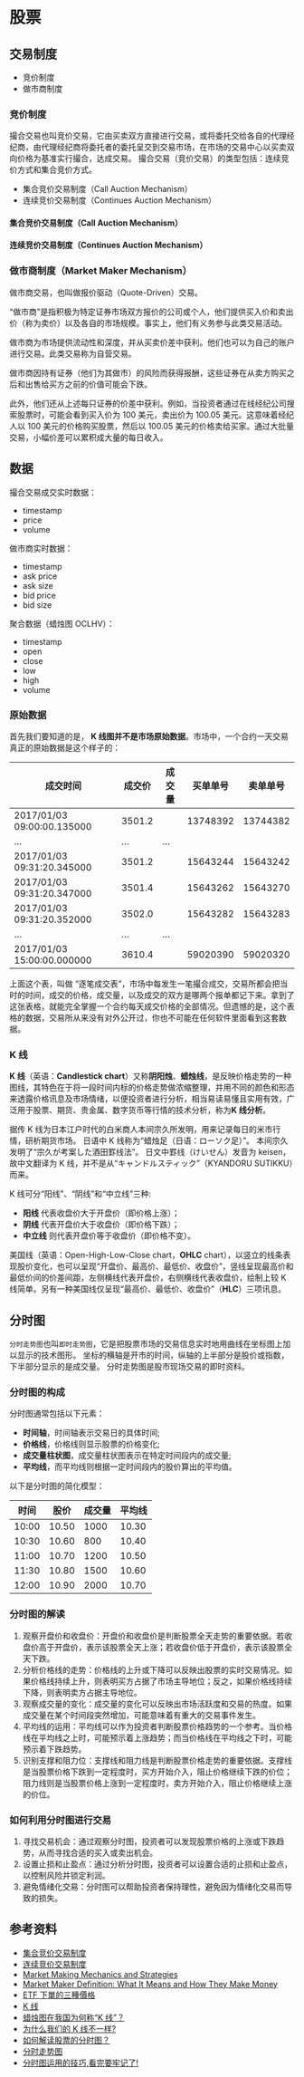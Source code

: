 # 股票

## 交易制度

- 竞价制度
- 做市商制度

### 竞价制度

撮合交易也叫竞价交易，它由买卖双方直接进行交易，或将委托交给各自的代理经纪商，由代理经纪商将委托者的委托呈交到交易市场，在市场的交易中心以买卖双向价格为基准实行撮合，达成交易。 撮合交易（竞价交易）的类型包括：连续竞价方式和集合竞价方式。

- 集合竞价交易制度（Call Auction Mechanism）
- 连续竞价交易制度（Continues Auction Mechanism）

#### 集合竞价交易制度（Call Auction Mechanism）

#### 连续竞价交易制度（Continues Auction Mechanism）

### 做市商制度（Market Maker Mechanism）

做市商交易，也叫做报价驱动（Quote-Driven）交易。

“做市商”是指积极为特定证券市场双方报价的公司或个人，他们提供买入价和卖出价（称为卖价）以及各自的市场规模。事实上，他们有义务参与此类交易活动。

做市商为市场提供流动性和深度，并从买卖价差中获利。他们也可以为自己的账户进行交易。此类交易称为自营交易。

做市商因持有证券（他们为其做市）的风险而获得报酬，这些证券在从卖方购买之后和出售给买方之前的价值可能会下跌。

此外，他们还从上述每只证券的价差中获利。例如，当投资者通过在线经纪公司搜索股票时，可能会看到买入价为 100 美元，卖出价为 100.05 美元。这意味着经纪人以 100 美元的价格购买股票，然后以 100.05 美元的价格卖给买家。通过大批量交易，小幅价差可以累积成大量的每日收入。

## 数据

撮合交易成交实时数据：

- timestamp
- price
- volume

做市商实时数据：

- timestamp
- ask price
- ask size
- bid price
- bid size

聚合数据（蜡烛图 OCLHV）：

- timestamp
- open
- close
- low
- high
- volume

### 原始数据

首先我们要知道的是， **K 线图并不是市场原始数据**。市场中，一个合约一天交易真正的原始数据是这个样子的：

| 成交时间                   | 成交价 | 成交量 | 买单单号 | 卖单单号 |
| -------------------------- | ------ | ------ | -------- | -------- |
| 2017/01/03 09:00:00.135000 | 3501.2 |        | 13748392 | 13744382 |
| …                          | …      | …      |          |          |
| 2017/01/03 09:31:20.345000 | 3501.2 |        | 15643244 | 15643242 |
| 2017/01/03 09:31:20.347000 | 3501.4 |        | 15643262 | 15643270 |
| 2017/01/03 09:31:20.352000 | 3502.0 |        | 15643282 | 15643283 |
| …                          | …      | …      |          |          |
| 2017/01/03 15:00:00.000000 | 3610.4 |        | 59020390 | 59020320 |

上面这个表，叫做 “逐笔成交表”，市场中每发生一笔撮合成交，交易所都会把当时的时间，成交的价格，成交量，以及成交的双方是哪两个报单都记下来。拿到了这张表格，就能完全掌握一个合约每天成交价格的全部情况。但遗憾的是，这个表格的数据，交易所从来没有对外公开过，你也不可能在任何软件里面看到这套数据。

### K 线

**K 线**（英语：**Candlestick chart**）又称**阴阳烛**、**蜡烛线**，是反映价格走势的一种图线，其特色在于将一段时间内标的价格走势做浓缩整理，并用不同的颜色和形态来透露价格讯息及市场情绪，以便投资者进行分析，相当易读易懂且实用有效，广泛用于股票、期货、贵金属、数字货币等行情的技术分析，称为**K 线分析**。

据传 K 线为日本江户时代的白米商人本间宗久所发明，用来记录每日的米市行情，研析期货市场。 日语中 K 线称为“蜡烛足（日语：ローソク足）”。 本间宗久发明了“宗久が考案した酒田罫线法”。 日文中罫线（けいせん）发音为 keisen，故中文翻译为 K 线，并不是从“キャンドルスティック”（KYANDORU SUTIKKU）而来。

K 线可分“阳线”、“阴线”和“中立线”三种:

- **阳线** 代表收盘价大于开盘价（即价格上涨）；
- **阴线** 代表开盘价大于收盘价（即价格下跌）；
- **中立线** 则代表开盘价等于收盘价（即价格不变）。

美国线（英语：Open-High-Low-Close chart，**OHLC** chart），以竖立的线条表现股价变化，也可以呈现“开盘价、最高价、最低价、收盘价”，竖线呈现最高价和最低价间的价差间距，左侧横线代表开盘价，右侧横线代表收盘价，绘制上较 K 线简单。另有一种美国线仅呈现“最高价、最低价、收盘价”（**HLC**）三项讯息。

## 分时图

`分时走势图`也叫`即时走势图`，它是把股票市场的交易信息实时地用曲线在坐标图上加以显示的技术图形。 坐标的横轴是开市的时间，纵轴的上半部分是股价或指数，下半部分显示的是成交量。 分时走势图是股市现场交易的即时资料。

### 分时图的构成

分时图通常包括以下元素：

- **时间轴**，时间轴表示交易日的具体时间;
- **价格线**，价格线则显示股票的价格变化;
- **成交量柱状图**，成交量柱状图表示在特定时间段内的成交量;
- **平均线**，而平均线则根据一定时间段内的股价算出的平均值。

以下是分时图的简化模型：

| 时间  | 股价  | 成交量 | 平均线 |
| ----- | ----- | ------ | ------ |
| 10:00 | 10.50 | 1000   | 10.30  |
| 10:30 | 10.60 | 800    | 10.40  |
| 11:00 | 10.70 | 1200   | 10.50  |
| 11:30 | 10.80 | 1500   | 10.60  |
| 12:00 | 10.90 | 2000   | 10.70  |

### 分时图的解读

1. 观察开盘价和收盘价：开盘价和收盘价是判断股票全天走势的重要依据。若收盘价高于开盘价，表示该股票全天上涨；若收盘价低于开盘价，表示该股票全天下跌。
2. 分析价格线的走势：价格线的上升或下降可以反映出股票的实时交易情况。如果价格线持续上升，则表明买方占据了市场主导地位；反之，如果价格线持续下降，则表明卖方占据主导地位。
3. 观察成交量的变化：成交量的变化可以反映出市场活跃度和交易的热度。如果成交量在某个时间段突然增加，可能意味着有重大的交易事件发生。
4. 平均线的运用：平均线可以作为投资者判断股票价格趋势的一个参考。当价格线在平均线之上时，可能预示着上涨趋势；而当价格线在平均线之下时，可能预示着下跌趋势。
5. 识别支撑和阻力位：支撑线和阻力线是判断股票价格走势的重要依据。支撑线是当股票价格下跌到一定程度时，买方开始介入，阻止价格继续下跌的价位；阻力线则是当股票价格上涨到一定程度时，卖方开始介入，阻止价格继续上涨的价位。

### 如何利用分时图进行交易

1. 寻找交易机会：通过观察分时图，投资者可以发现股票价格的上涨或下跌趋势，从而寻找合适的买入或卖出机会。
2. 设置止损和止盈点：通过分析分时图，投资者可以设置合适的止损和止盈点，以控制风险并锁定利润。
3. 避免情绪化交易：分时图可以帮助投资者保持理性，避免因为情绪化交易而导致的损失。

## 参考资料

- [集合竞价交易制度](https://wiki.mbalib.com/wiki/%E9%9B%86%E5%90%88%E7%AB%9E%E4%BB%B7%E4%BA%A4%E6%98%93%E5%88%B6%E5%BA%A6)
- [连续竞价交易制度](https://wiki.mbalib.com/wiki/%E8%BF%9E%E7%BB%AD%E7%AB%9E%E4%BB%B7%E4%BA%A4%E6%98%93%E5%88%B6%E5%BA%A6)
- [Market Making Mechanics and Strategies](https://medium.com/blockapex/market-making-mechanics-and-strategies-4daf2122121c)
- [Market Maker Definition: What It Means and How They Make Money](https://www.investopedia.com/terms/m/marketmaker.asp)
- [ETF 下單的三種價格](https://pgfinnote.com/etf-bid-market-ask-price/)
- [K 线](https://zh.wikipedia.org/zh-cn/K%E7%BA%BF)
- [蜡烛图在我国为何称“K 线”？](https://finance.sina.cn/2022-02-05/detail-ikyakumy4305334.d.html)
- [为什么我们的 K 线不一样?](https://www.shinnytech.com/blog/why-our-kline-different/)
- [如何解读股票的分时图？](https://stock.hexun.com/2024-05-16/212863466.html)
- [分时走势图](https://wiki.mbalib.com/wiki/%E5%88%86%E6%97%B6%E8%B5%B0%E5%8A%BF%E5%9B%BE)
- [分时图运用的技巧,看完要牢记了!](https://xueqiu.com/1829894731/269187637)
